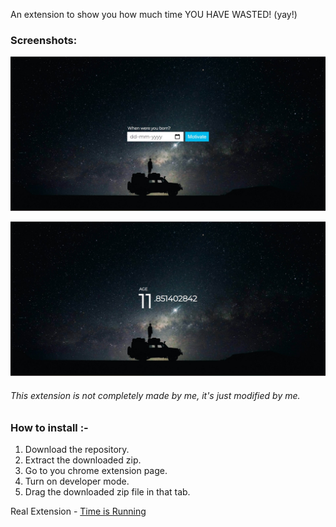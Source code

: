 An extension to show you how much time YOU HAVE WASTED! (yay!)

### Screenshots: 

![](chrome_dpvhNh16Np.jpg)

![](chrome_eB6I2GIlDK.jpg)

###### This extension is not completely made by me, it's just modified by me.

### How to install :-
1. Download the repository.
2. Extract the downloaded zip.
3. Go to you chrome extension page.
4. Turn on developer mode.
5. Drag the downloaded zip file in that tab.


Real Extension - [Time is Running](https://chrome.google.com/webstore/detail/time-is-running/ijnaleaamhgpjmpmjefcnkkjjckbidnf?hl=en)
